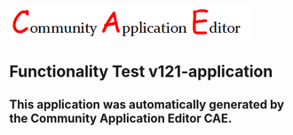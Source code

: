 ![CAE](https://github.com/CAE-Community-Application-Editor/application-96/blob/master/img/logo.png)  

Functionality Test v121-application
===================


This application was automatically generated by the Community Application Editor CAE.  
---------------

